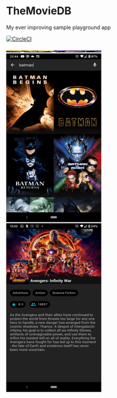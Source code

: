 # TheMovieDB
My ever improving sample playground app

[![CircleCI](https://circleci.com/gh/sanjeev1986/TheMovieDB/tree/master.svg?style=shield)](https://circleci.com/gh/sanjeev1986/TheMovieDB/tree/master)
<p align="left">
  <img src="https://github.com/sanjeev1986/TheMovieDB/blob/master/art/1.jpg" width="256" height="5">
  <img src="https://github.com/sanjeev1986/TheMovieDB/blob/master/art/2.jpg" width="256" height="455">
  <img src="https://github.com/sanjeev1986/TheMovieDB/blob/master/art/3.jpg" width="256" height="455">
</p>
